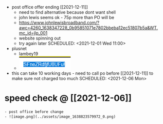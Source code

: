 - post office offer ending [[2021-12-11]]
	- need to find alternative because dont want shell
	- john lewis seems ok - 75p more than PO will be
	- https://www.johnlewisbroadband.com/?awc=4260_1638347228_0b95851071e7802bbeba12ec51807b5a&WT.mc_id=jlp_001
	- website spinning out
	- try again later
	  SCHEDULED: <2021-12-01 Wed 11:00>
- plusnet
	- lambey19
	- ![image.png](../assets/image_1638357756381_0.png)
- this can take 10 working days - need to call po before [[2021-12-11]] to make sure not charged too much
  SCHEDULED: <2021-12-06 Mon>
# speed check @ [[2021-12-06]]
	- post office before change
	- ![image.png](../assets/image_1638823579972_0.png)